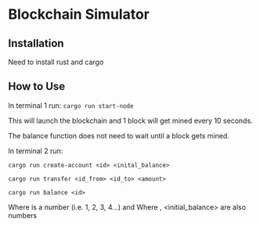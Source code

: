 # Blockchain Simulator

## Installation

Need to install rust and cargo

## How to Use

In terminal 1 run: `cargo run start-node`

This will launch the blockchain and 1 block will get mined every 10 seconds.

The balance function does not need to wait until a block gets mined.

In terminal 2 run:

`cargo run create-account <id> <inital_balance>`

`cargo run transfer <id_from> <id_to> <amount>`

`cargo run balance <id>`


Where <id> is a number (i.e. 1, 2, 3, 4...) 
  and
Where <amount>, <initial_balance> are also numbers
